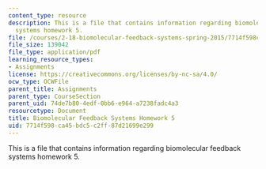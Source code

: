 ```yaml
---
content_type: resource
description: This is a file that contains information regarding biomolecular feedback
  systems homework 5.
file: /courses/2-18-biomolecular-feedback-systems-spring-2015/7714f598ca45bdc5c2ff87d21699e299_MIT2_18S15_Homework_5.pdf
file_size: 139042
file_type: application/pdf
learning_resource_types:
- Assignments
license: https://creativecommons.org/licenses/by-nc-sa/4.0/
ocw_type: OCWFile
parent_title: Assignments
parent_type: CourseSection
parent_uid: 74de7b80-4edf-0bb6-e964-a7238fadc4a3
resourcetype: Document
title: Biomolecular Feedback Systems Homework 5
uid: 7714f598-ca45-bdc5-c2ff-87d21699e299
---
```

This is a file that contains information regarding biomolecular feedback systems homework 5.